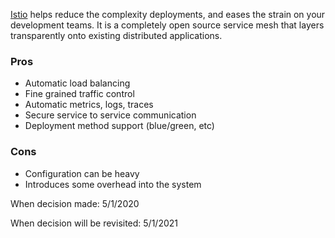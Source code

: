 [Istio](https://istio.io/) helps reduce the complexity deployments, and eases the strain on your development teams. It is a completely open source service mesh that layers transparently onto existing distributed applications.

### Pros
* Automatic load balancing
* Fine grained traffic control
* Automatic metrics, logs, traces
* Secure service to service communication
* Deployment method support (blue/green, etc)

### Cons
* Configuration can be heavy
* Introduces some overhead into the system


When decision made: 5/1/2020

When decision will be revisited: 5/1/2021
